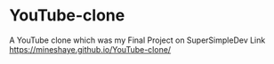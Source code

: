 # YouTube-clone
A YouTube clone which was my Final Project on SuperSimpleDev
Link  https://mineshaye.github.io/YouTube-clone/
